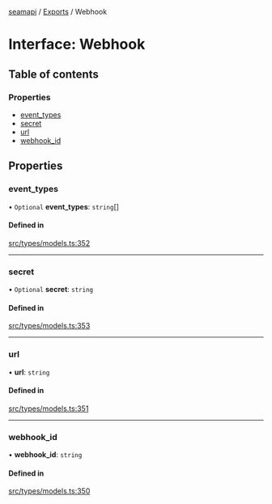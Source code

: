 [seamapi](../README.md) / [Exports](../modules.md) / Webhook

# Interface: Webhook

## Table of contents

### Properties

- [event\_types](Webhook.md#event_types)
- [secret](Webhook.md#secret)
- [url](Webhook.md#url)
- [webhook\_id](Webhook.md#webhook_id)

## Properties

### event\_types

• `Optional` **event\_types**: `string`[]

#### Defined in

[src/types/models.ts:352](https://github.com/seamapi/javascript/blob/main/src/types/models.ts#L352)

___

### secret

• `Optional` **secret**: `string`

#### Defined in

[src/types/models.ts:353](https://github.com/seamapi/javascript/blob/main/src/types/models.ts#L353)

___

### url

• **url**: `string`

#### Defined in

[src/types/models.ts:351](https://github.com/seamapi/javascript/blob/main/src/types/models.ts#L351)

___

### webhook\_id

• **webhook\_id**: `string`

#### Defined in

[src/types/models.ts:350](https://github.com/seamapi/javascript/blob/main/src/types/models.ts#L350)

